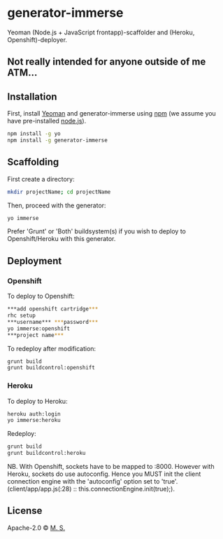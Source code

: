 # generator-immerse 
Yeoman (Node.js + JavaScript frontapp)-scaffolder and (Heroku, Openshift)-deployer.

## Not really intended for anyone outside of me ATM...

## Installation

First, install [Yeoman](http://yeoman.io) and generator-immerse using [npm](https://www.npmjs.com/) (we assume you have pre-installed [node.js](https://nodejs.org/)).

```bash
npm install -g yo
npm install -g generator-immerse
```

## Scaffolding

First create a directory:

```bash
mkdir projectName; cd projectName
```

Then, proceed with the generator:

```bash
yo immerse
```

Prefer 'Grunt' or 'Both' buildsystem(s) if you wish to deploy to Openshift/Heroku with this generator.

## Deployment

### Openshift
To deploy to Openshift:

```bash
***add openshift cartridge***
rhc setup
***username*** ***password***
yo immerse:openshift
***project name***
```

To redeploy after modification:

```bash
grunt build
grunt buildcontrol:openshift
```

### Heroku

To deploy to Heroku:

```bash
heroku auth:login
yo immerse:heroku
```

Redeploy:

```bash
grunt build
grunt buildcontrol:heroku
```

NB. With Openshift, sockets have to be mapped to :8000.
However with Heroku, sockets do use autoconfig. 
Hence you MUST init the client connection engine with the 'autoconfig' option set to 'true'.
(client/app/app.js(:28) :: this.connectionEngine.init(true);).

## License

Apache-2.0 © [M. S.]()

